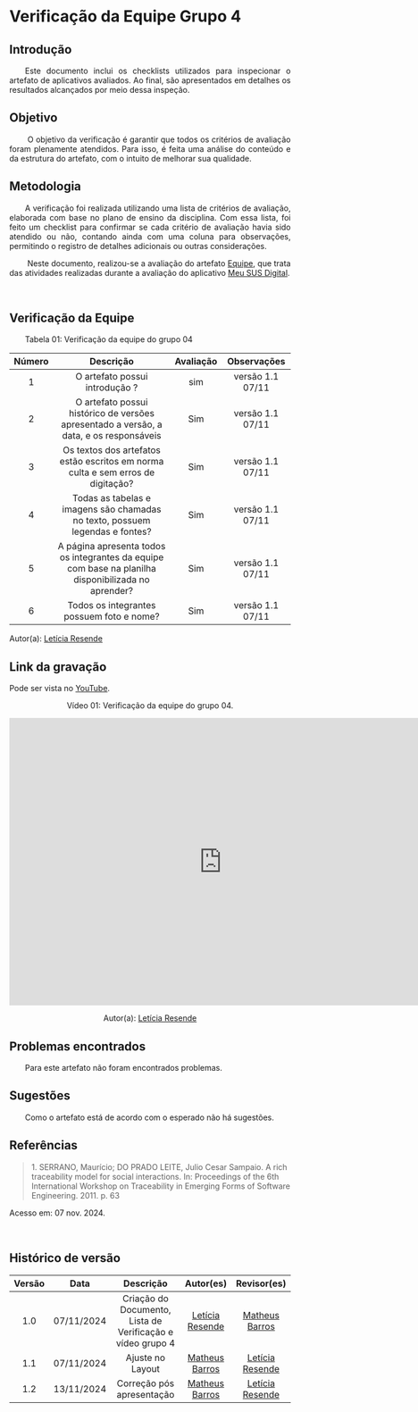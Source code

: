 # Verificação da Equipe Grupo 4

## Introdução 
<p align="justify">&emsp;&emsp;Este documento inclui os checklists utilizados para inspecionar o artefato de aplicativos avaliados. Ao final, são apresentados em detalhes os resultados alcançados por meio dessa inspeção.</p>

## Objetivo

<p align="justify">
&emsp;&emsp; O objetivo da verificação é garantir que todos os critérios de avaliação foram plenamente atendidos. Para isso, é feita uma análise do conteúdo e da estrutura do artefato, com o intuito de melhorar sua qualidade.
</p>

## Metodologia
<p align="justify">
&emsp;&emsp;A verificação foi realizada utilizando uma lista de critérios de avaliação, elaborada com base no plano de ensino da disciplina. Com essa lista, foi feito um checklist para confirmar se cada critério de avaliação havia sido atendido ou não, contando ainda com uma coluna para observações, permitindo o registro de detalhes adicionais ou outras considerações.</p>

<p align="justify">
&emsp;&emsp; Neste documento, realizou-se a avaliação do artefato <a href="https://requisitos-de-software.github.io/2024.2-MeuSUSDigital/" target = "_blank">Equipe</a>, que trata das atividades realizadas durante a avaliação do aplicativo <a href="https://play.google.com/store/apps/details?id=br.gov.datasus.cnsdigital&hl=pt_BR" target = "_blank">Meu SUS Digital</a>.
</p>

<br>

## Verificação da Equipe 

<center>
<p align="justify">&emsp;&emsp;Tabela 01: Verificação da equipe do grupo 04</p>
</center>

| Número | Descrição | Avaliação | Observações | 
| :----: | :-------: | :-------: | :--------: | 
| 1 | O artefato possui introdução ?| sim| versão 1.1 07/11 |
| 2 | O artefato possui histórico de versões apresentado a versão, a data, e os responsáveis | Sim |versão 1.1 07/11 |
| 3 | Os textos dos artefatos estão escritos em norma culta e sem erros de digitação? | Sim |versão 1.1 07/11 |
| 4 | Todas as tabelas e imagens são chamadas no texto, possuem legendas e fontes? | Sim | versão 1.1 07/11|
| 5 | A página apresenta todos os integrantes da equipe com base na planilha disponibilizada no aprender? | Sim |versão 1.1 07/11 |
| 6 | Todos os integrantes possuem foto e nome? | Sim |versão 1.1 07/11 |  

Autor(a): <a href="https://github.com/LeticiaResende23">Letícia Resende</a>
</center>


## Link da gravação
Pode ser vista no [YouTube](https://youtu.be/oiR9VLdVYHI).</p>
<center>
<p>Vídeo 01: Verificação da equipe do grupo 04.</p>
</center>

<center>
<iframe width="760" height="515" src="https://www.youtube.com/embed/UGawLqEVE2Y?si=0640c5v7n_e-FkhU" title="YouTube video player" frameborder="0" allow="accelerometer; autoplay; clipboard-write; encrypted-media; gyroscope; picture-in-picture; web-share" referrerpolicy="strict-origin-when-cross-origin" allowfullscreen></iframe>

Autor(a): <a href="https://github.com/LeticiaResende23">Letícia Resende</a>
</center>

## Problemas encontrados
<p align="justify">&emsp;&emsp;Para este artefato não foram encontrados problemas.</p>

## Sugestões
<p align="justify">&emsp;&emsp;Como o artefato está de acordo com o esperado não há sugestões.</p>


## Referências

> <p id="1">1. SERRANO, Maurício; DO PRADO LEITE, Julio Cesar Sampaio. A rich traceability model for social interactions. In: Proceedings of the 6th International Workshop on Traceability in Emerging Forms of Software Engineering. 2011. p. 63
   Acesso em: 07 nov. 2024.
</p>

<br>



## Histórico de versão

<center>

| Versão |    Data    |      Descrição       |  Autor(es) | Revisor(es) |
| :----: | :--------: | :------------------: | :-----: | :-----: |
|  1.0   | 07/11/2024 | Criação do Documento, Lista de Verificação e vídeo grupo 4 |  [Letícia Resende](https://github.com/LeticiaResende23) |  [Matheus Barros](https://github.com/Ninja-Haiyai) |
|  1.1   | 07/11/2024 | Ajuste no Layout |  [Matheus Barros](https://github.com/Ninja-Haiyai) | [Letícia Resende](https://github.com/LeticiaResende23)|
|  1.2   | 13/11/2024 | Correção pós apresentação |  [Matheus Barros](https://github.com/Ninja-Haiyai) | [Letícia Resende](https://github.com/LeticiaResende23)|

</center>